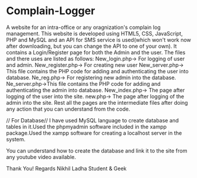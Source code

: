 # Complain-Logger
A website for an intra-office or any oragnization's complain log management.
This website is developed using HTML5, CSS, JavaScript, PHP and MySQL and an API for SMS service is used(which won't work now after downloading,
but you can change the API to one of your own).
It contains a Login/Register page for both the Admin and the user.
The files and there uses are listed as follows:
New_login.php-> For logging of user and admin.
New_register.php-> For creating new user
New_server.php-> This file contains the PHP code for adding and authenticating the user into database.
Ne_reg.php-> For registering new admin into the database.
Ne_server.php->This file contains the PHP code for adding and authenticating the admin into database.
New_index.php-> The page after logging of the user into the site.
new.php-> The page after logging of the admin into the site.
Rest all the pages are the intermediate files after doing any action that you can understand from the code.



// For Database//
I have used MySQL language to create database and tables in it.Used the phpmyadmin software included in the xampp package.Used the
xampp software for creating a localhost server in the system.

You can understand how to create the database and link it to the site from any youtube video available.



Thank You!
Regards
Nikhil Ladha
Student & Geek